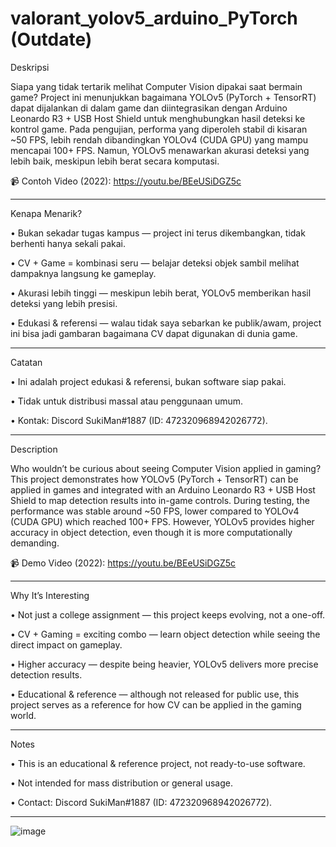 # valorant_yolov5_arduino_PyTorch (Outdate)
Deskripsi

Siapa yang tidak tertarik melihat Computer Vision dipakai saat bermain game?
Project ini menunjukkan bagaimana YOLOv5 (PyTorch + TensorRT) dapat dijalankan di dalam game dan diintegrasikan dengan Arduino Leonardo R3 + USB Host Shield untuk menghubungkan hasil deteksi ke kontrol game.
Pada pengujian, performa yang diperoleh stabil di kisaran ~50 FPS, lebih rendah dibandingkan YOLOv4 (CUDA GPU) yang mampu mencapai 100+ FPS. Namun, YOLOv5 menawarkan akurasi deteksi yang lebih baik, meskipun lebih berat secara komputasi.

📹 Contoh Video (2022): https://youtu.be/BEeUSiDGZ5c
________________________________________
Kenapa Menarik?

•	Bukan sekadar tugas kampus — project ini terus dikembangkan, tidak berhenti hanya sekali pakai.

•	CV + Game = kombinasi seru — belajar deteksi objek sambil melihat dampaknya langsung ke gameplay.

•	Akurasi lebih tinggi — meskipun lebih berat, YOLOv5 memberikan hasil deteksi yang lebih presisi.

•	Edukasi & referensi — walau tidak saya sebarkan ke publik/awam, project ini bisa jadi gambaran bagaimana CV dapat digunakan di dunia game.
________________________________________
Catatan

•	Ini adalah project edukasi & referensi, bukan software siap pakai.

•	Tidak untuk distribusi massal atau penggunaan umum.

•	Kontak: Discord SukiMan#1887 (ID: 472320968942026772).
________________________________________
Description

Who wouldn’t be curious about seeing Computer Vision applied in gaming?
This project demonstrates how YOLOv5 (PyTorch + TensorRT) can be applied in games and integrated with an Arduino Leonardo R3 + USB Host Shield to map detection results into in-game controls.
During testing, the performance was stable around ~50 FPS, lower compared to YOLOv4 (CUDA GPU) which reached 100+ FPS. However, YOLOv5 provides higher accuracy in object detection, even though it is more computationally demanding.

📹 Demo Video (2022): https://youtu.be/BEeUSiDGZ5c
________________________________________
Why It’s Interesting

•	Not just a college assignment — this project keeps evolving, not a one-off.

•	CV + Gaming = exciting combo — learn object detection while seeing the direct impact on gameplay.

•	Higher accuracy — despite being heavier, YOLOv5 delivers more precise detection results.

•	Educational & reference — although not released for public use, this project serves as a reference for how CV can be applied in the gaming world.
________________________________________
Notes

•	This is an educational & reference project, not ready-to-use software.

•	Not intended for mass distribution or general usage.

•	Contact: Discord SukiMan#1887 (ID: 472320968942026772).
________________________________________


![image](https://github.com/vandot5647/valorant_yolov5_arduino_PyTorch/assets/95358566/eaac7f14-da7f-4d1f-9cad-312c9c6a55b7)



